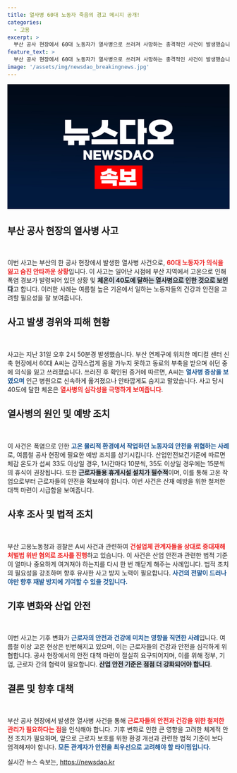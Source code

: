 ```yaml
---
title: 열사병 60대 노동자 죽음의 경고 메시지 공개!
categories:
  - 고용
excerpt: >
  부산 공사 현장에서 60대 노동자가 열사병으로 쓰러져 사망하는 충격적인 사건이 발생했습니다. 당시 체온은 40도에 달했고, 폭염 경보가 발령 중이었으며, 중대재해처벌법 위반 여부가 조사되고 있습니다. 클릭해 자세한 내용을 확인하세요!
feature_text: >
  부산 공사 현장에서 60대 노동자가 열사병으로 쓰러져 사망하는 충격적인 사건이 발생했습니다. 당시 체온은 40도에 달했고, 폭염 경보가 발령 중이었으며, 중대재해처벌법 위반 여부가 조사되고 있습니다. 클릭해 자세한 내용을 확인하세요!
image: '/assets/img/newsdao_breakingnews.jpg'
---
```


<p><img src="/assets/img/newsdao_breakingnews.jpg" alt="cryptoinkorea 속보" /></p>

<h2 data-ke-size="size26">부산 공사 현장의 열사병 사고</h2>

<p data-ke-size="size16">&nbsp;</p>

<p>이번 사고는 부산의 한 공사 현장에서 발생한 열사병 사건으로, <b><span style="color: #ee2323;">60대 노동자가 의식을 잃고 숨진 안타까운 상황</span></b>입니다. 이 사고는 일어난 시점에 부산 지역에서 고온으로 인해 폭염 경보가 발령되어 있던 상황 및 <b><span style="background-color: #21538527;">체온이 40도에 달하는 열사병으로 인한 것으로 보인다</span></b>고 합니다. 이러한 사례는 여름철 높은 기온에서 일하는 노동자들의 건강과 안전을 고려할 필요성을 잘 보여줍니다.</p>

<h2 data-ke-size="size26">사고 발생 경위와 피해 현황</h2>

<p data-ke-size="size16">&nbsp;</p>

<p>사고는 지난 31일 오후 2시 50분경 발생했습니다. 부산 연제구에 위치한 메디컬 센터 신축 현장에서 60대 A씨는 갑작스럽게 몸을 가누지 못하고 동료의 부축을 받으며 쉬던 중에 의식을 잃고 쓰러졌습니다. 쓰러진 후 확인된 증거에 따르면, A씨는 <b><span style="color: #1a5490;">열사병 증상을 보였으며</span></b> 인근 병원으로 신속하게 옮겨졌으나 안타깝게도 숨지고 말았습니다. 사고 당시 40도에 달한 체온은 <b><span style="color: #ee2323;">열사병의 심각성을 극명하게 보여줍니다</span></b>. </p>

<h2 data-ke-size="size26">열사병의 원인 및 예방 조치</h2>

<p data-ke-size="size16">&nbsp;</p>

<p>이 사건은 폭염으로 인한 <b><span style="color: #1a5490;">고온 물리적 환경에서 작업하던 노동자의 안전을 위협하는 사례</span></b>로, 여름철 공사 현장에 필요한 예방 조치를 상기시킵니다. 산업안전보건기준에 따르면 체감 온도가 섭씨 33도 이상일 경우, 1시간마다 10분씩, 35도 이상일 경우에는 15분씩의 휴식이 권장됩니다. 또한 <b><span style="background-color: #21538527;">근로자들용 휴게시설 설치가 필수적</span></b>이며, 이를 통해 고온 작업으로부터 근로자들의 안전을 확보해야 합니다. 이번 사건은 산재 예방을 위한 철저한 대책 마련이 시급함을 보여줍니다.</p>

<h2 data-ke-size="size26">사후 조사 및 법적 조치</h2>

<p data-ke-size="size16">&nbsp;</p>

<p>부산 고용노동청과 경찰은 A씨 사건과 관련하여 <b><span style="color: #ee2323;">건설업체 관계자들을 상대로 중대재해처벌법 위반 혐의로 조사를 진행</span></b>하고 있습니다. 이 사건은 산업 안전과 관련한 법적 기준이 얼마나 중요하게 여겨져야 하는지를 다시 한 번 깨닫게 해주는 사례입니다. 법적 조치의 필요성을 강조하며 향후 유사한 사고 방지 노력이 필요합니다. <b><span style="color: #1a5490;">사건의 전말이 드러나야만 향후 재발 방지에 기여할 수 있을 것입니다.</span></b></p>

<h2 data-ke-size="size26">기후 변화와 산업 안전</h2>

<p data-ke-size="size16">&nbsp;</p>

<p>이번 사고는 기후 변화가 <b><span style="color: #1a5490;">근로자의 안전과 건강에 미치는 영향을 직면한 사례</span></b>입니다. 여름철 이상 고온 현상은 빈번해지고 있으며, 이는 근로자들의 건강과 안전을 심각하게 위협합니다. 공사 현장에서의 안전 대책 마련이 절실히 요구되어지며, 이를 위해 정부, 기업, 근로자 간의 협력이 필요합니다. <b><span style="background-color: #21538527;">산업 안전 기준은 점점 더 강화되어야 합니다</span></b>.</p>

<h2 data-ke-size="size26">결론 및 향후 대책</h2>

<p data-ke-size="size16">&nbsp;</p>

<p>부산 공사 현장에서 발생한 열사병 사건을 통해 <b><span style="color: #ee2323;">근로자들의 안전과 건강을 위한 철저한 관리가 필요하다는 점</span></b>을 인식해야 합니다. 기후 변화로 인한 큰 영향을 고려한 체계적 안전 조치가 필요하며, 앞으로 근로자 보호를 위한 환경 개선과 관련한 법적 기준이 보다 엄격해져야 합니다. <b><span style="color: #1a5490;">모든 관계자가 안전을 최우선으로 고려해야 할 타이밍입니다.</span></b></p>

<p data-ke-size="size16"></p>
실시간 뉴스 속보는, <a href="https://newsdao.kr" rel="dofollow">https://newsdao.kr</a>


